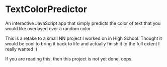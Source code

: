 # TextColorPredictor
An interactive JavaScript app that simply predicts the color of text that you would like overlayed over a random color

This is a retake to a small NN project I worked on in High School. Thought it would be cool to bring it back to life and
actually finish it to the full extent I really wanted :)

If you are reading this, then this project is not yet done, oops.
